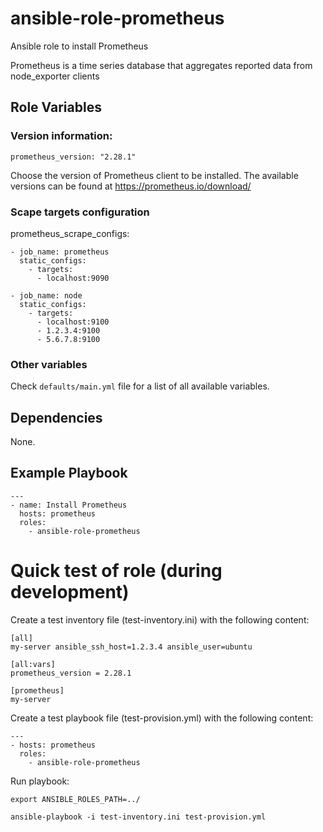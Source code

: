 # ansible-role-prometheus
Ansible role to install Prometheus

Prometheus is a time series database that aggregates reported data from node_exporter clients

## Role Variables

### Version information:

    prometheus_version: "2.28.1" 

Choose the version of Prometheus client to be installed. The available versions can be found at https://prometheus.io/download/  

### Scape targets configuration

  prometheus_scrape_configs:

    - job_name: prometheus
      static_configs:
        - targets: 
          - localhost:9090

    - job_name: node
      static_configs:
        - targets:
          - localhost:9100
          - 1.2.3.4:9100
          - 5.6.7.8:9100

### Other variables

Check `defaults/main.yml` file for a list of all available variables.

## Dependencies

None.

## Example Playbook

    ---
    - name: Install Prometheus
      hosts: prometheus
      roles:
        - ansible-role-prometheus

# Quick test of role (during development)

Create a test inventory file (test-inventory.ini) with the following content:

    [all]
    my-server ansible_ssh_host=1.2.3.4 ansible_user=ubuntu

    [all:vars]
    prometheus_version = 2.28.1

    [prometheus]
    my-server

Create a test playbook file (test-provision.yml) with the following content:

    ---
    - hosts: prometheus
      roles:
        - ansible-role-prometheus

Run playbook:

    export ANSIBLE_ROLES_PATH=../

    ansible-playbook -i test-inventory.ini test-provision.yml